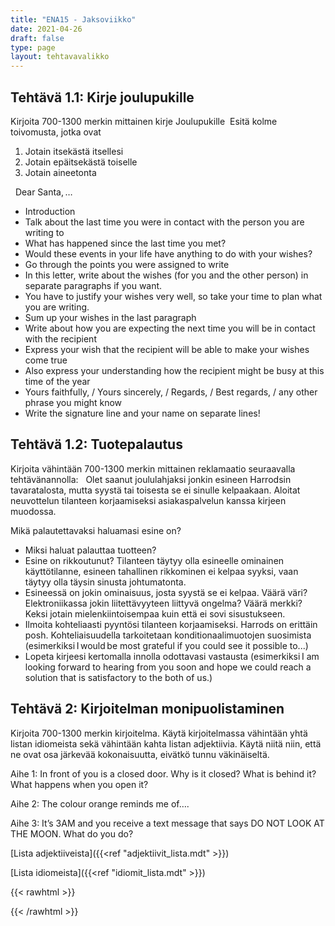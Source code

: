 ```yaml
---
title: "ENA15 - Jaksoviikko"
date: 2021-04-26
draft: false
type: page
layout: tehtavavalikko
---
```


## Tehtävä 1.1: Kirje joulupukille

Kirjoita 700-1300 merkin mittainen kirje Joulupukille 
Esitä kolme toivomusta, jotka ovat 
1. Jotain itsekästä itsellesi 
2. Jotain epäitsekästä toiselle 
3. Jotain aineetonta 

 
Dear Santa, … 
* Introduction 
* Talk about the last time you were in contact with the person you are writing to 
* What has happened since the last time you met? 
* Would these events in your life have anything to do with your wishes? 
* Go through the points you were assigned to write 
* In this letter, write about the wishes (for you and the other person) in separate paragraphs if you want. 
* You have to justify your wishes very well, so take your time to plan what you are writing. 
* Sum up your wishes in the last paragraph 
* Write about how you are expecting the next time you will be in contact with the recipient 
* Express your wish that the recipient will be able to make your wishes come true 
* Also express your understanding how the recipient might be busy at this time of the year 
* Yours faithfully, / Yours sincerely, / Regards, / Best regards, / any other phrase you might know 
* Write the signature line and your name on separate lines! 

## Tehtävä 1.2: Tuotepalautus

Kirjoita vähintään 700-1300 merkin mittainen reklamaatio seuraavalla tehtävänannolla:  
Olet saanut joululahjaksi jonkin esineen Harrodsin tavaratalosta, mutta syystä tai toisesta se ei sinulle kelpaakaan. Aloitat neuvottelun tilanteen korjaamiseksi asiakaspalvelun kanssa kirjeen muodossa. 

Mikä palautettavaksi haluamasi esine on? 
* Miksi haluat palauttaa tuotteen? 
* Esine on rikkoutunut? Tilanteen täytyy olla esineelle ominainen käyttötilanne, esineen tahallinen rikkominen ei kelpaa syyksi, vaan täytyy olla täysin sinusta johtumatonta. 
* Esineessä on jokin ominaisuus, josta syystä se ei kelpaa. Väärä väri? Elektroniikassa jokin liitettävyyteen liittyvä ongelma? Väärä merkki? Keksi jotain mielenkiintoisempaa kuin että ei sovi sisustukseen. 
* Ilmoita kohteliaasti pyyntösi tilanteen korjaamiseksi. Harrods on erittäin posh. Kohteliaisuudella tarkoitetaan konditionaalimuotojen suosimista (esimerkiksi I would be most grateful if you could see it possible to...) 
* Lopeta kirjeesi kertomalla innolla odottavasi vastausta (esimerkiksi I am looking forward to hearing from you soon and hope we could reach a solution that is satisfactory to the both of us.)


## Tehtävä 2: Kirjoitelman monipuolistaminen

Kirjoita 700-1300 merkin kirjoitelma. Käytä kirjoitelmassa vähintään yhtä listan idiomeista sekä vähintään kahta listan adjektiivia. Käytä niitä niin, että ne ovat osa järkevää kokonaisuutta, eivätkö tunnu väkinäiseltä.

Aihe 1: In front of you is a closed door. Why is it closed? What is behind it? What happens when you open it?

Aihe 2: The colour orange reminds me of….

Aihe 3: It’s 3AM and you receive a text message that says DO NOT LOOK AT THE MOON. What do you do?

[Lista adjektiiveista]({{<ref "adjektiivit_lista.mdt" >}})

[Lista idiomeista]({{<ref "idiomit_lista.mdt" >}})


{{< rawhtml >}}
<style>
#hello{
    background: url(/img/kansikuvat/kurssivalikot/ena15.jpg)
}

#hello h {
    font-size: 2.5em!important;
}
</style>
{{< /rawhtml >}}
